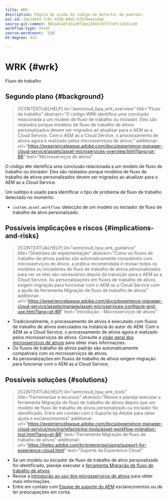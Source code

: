 ```yaml
---
title: WRK
description: Página de ajuda do código do Detector de padrões.
exl-id: 1be1db54-fc91-45d0-80b5-b2978eee1da8
source-git-commit: 982ad1a6f43a29f2ee2284219757c8fc11b31ce0
workflow-type: tm+mt
source-wordcount: '326'
ht-degree: 92%

---
```


# WRK {#wrk}

Fluxo de trabalho

## Segundo plano {#background}

>[!CONTEXTUALHELP]
>id="aemcloud_bpa_wrk_overview"
>title="Fluxo de trabalho"
>abstract="O código WRK identifica uma conclusão relacionada a um modelo de fluxo de trabalho ou iniciador. Eles são relatados porque modelos de fluxo de trabalho de ativos personalizados devem ser migrados ao atualizar para o AEM as a Cloud Service. Com o AEM as a Cloud Service, o processamento de ativos agora é realizado pelos microsserviços de ativos."
>additional-url="https://experienceleague.adobe.com/docs/experience-manager-cloud-service/assets/asset-microservices-overview.html?lang=pt-BR" text="Microsserviços de ativos"

O código `WRK` identifica uma conclusão relacionada a um modelo de fluxo de trabalho ou iniciador. Eles são relatados porque modelos de fluxo de trabalho de ativos personalizados devem ser migrados ao atualizar para o AEM as a Cloud Service.

Um subtipo é usado para identificar o tipo de problema de fluxo de trabalho detectado no momento.

* `custom.asset.workflow`: detecção de um modelo ou iniciador de fluxo de trabalho de ativo personalizado.

## Possíveis implicações e riscos {#implications-and-risks}

>[!CONTEXTUALHELP]
>id="aemcloud_bpa_wrk_guidance"
>title="Diretrizes de implementação"
>abstract="Como os fluxos de trabalho de ativos padrão são automaticamente compatíveis com microsserviços de ativos, a prática recomendada é revisar todos os modelos ou iniciadores de fluxo de trabalho de ativos personalizados para ver se eles são necessários depois da transição para o AEM as a Cloud Service. As personalizações em fluxos de trabalho de ativos exigem migração para funcionar com o AEM as a Cloud Service com a ajuda da ferramenta Migração de fluxo de trabalho de ativos"
>additional-url="https://experienceleague.adobe.com/docs/experience-manager-cloud-service/assets/manage/asset-microservices-configure-and-use.html?lang=pt-BR" text="Introdução - Microsserviços de ativos"

* Tradicionalmente, o processamento de ativos é executado com fluxos de trabalho de ativos executados na instância do autor do AEM. Com o AEM as a Cloud Service, o processamento de ativos agora é realizado pelos microsserviços de ativos. Consulte a [visão geral dos microsserviços de ativos](https://experienceleague.adobe.com/docs/experience-manager-cloud-service/assets/asset-microservices-overview.html?lang=pt-BR) para obter mais informações.
* Os fluxos de trabalho de ativos padrão são automaticamente compatíveis com os microsserviços de ativos.
* As personalizações em fluxos de trabalho de ativos exigem migração para funcionar com o AEM as a Cloud Service.

## Possíveis soluções {#solutions}

>[!CONTEXTUALHELP]
>id="aemcloud_bpa_wrk_tools"
>title="Ferramentas e recursos"
>abstract="Revise e planeje executar a ferramenta Migração de fluxo de trabalho de ativos depois que um modelo de fluxo de trabalho de ativos personalizado ou iniciador for identificado. Entre em contato com o Suporte da Adobe para obter ajuda e esclarecimentos"
>additional-url="https://experienceleague.adobe.com/docs/experience-manager-cloud-service/moving/refactoring-tools/asset-workflow-migration-tool.html?lang=pt-BR" text="Ferramenta Migração de fluxo de trabalho de ativos"
>additional-url="https://helpx.adobe.com/br/enterprise/using/support-for-experience-cloud.html" text="Suporte da Experience Cloud"

* Se um modelo ou iniciador de fluxo de trabalho de ativo personalizado for identificado, planeje executar a [ferramenta Migração de fluxo de trabalho de ativos](https://experienceleague.adobe.com/docs/experience-manager-cloud-service/moving/refactoring-tools/asset-workflow-migration-tool.html?lang=pt-BR).
* Revise a [Introdução ao uso dos microsserviços de ativos](https://experienceleague.adobe.com/docs/experience-manager-cloud-service/assets/manage/asset-microservices-configure-and-use.html?lang=pt-BR) para obter mais informações.
* Entre em contato com [Equipe de suporte do AEM](https://helpx.adobe.com/br/enterprise/using/support-for-experience-cloud.html) esclarecimentos ou de ter preocupações em conta.
